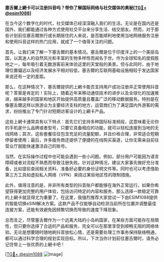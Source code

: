 **塞舌爾上網卡可以注册抖音吗？带你了解国际网络与社交媒体的奥秘[[TG💪+ @esim1088](https://t.me/s/esim1088)]**

在当今这个数字化的时代，社交媒体已经深深融入我们的生活。无论是在国内还是国外，我们都能通过各种方式使用社交平台来分享生活、结交朋友。然而，对于那些计划前往塞舌爾旅行或长期居住的人来说，是否能顺利地使用当地网络服务注册和使用抖音这样的热门应用，就成了一个值得关注的问题。

首先，让我们来了解一下塞舌爾的基本情况。塞舌爾是位于印度洋上的一个美丽岛国，以其迷人的自然风光和丰富的生物多样性而闻名于世。作为全球知名的度假胜地之一，每年吸引着无数游客前来体验这里的天堂般的美景。但与此同时，由于地理位置偏远以及经济发展水平相对较低，塞舌爾的互联网基础设施相较于发达国家来说还有一定的差距。

那么，在这种情况下，塞舌爾提供的上網卡能否支持用户成功注册并正常使用抖音呢？答案是肯定的！实际上，随着近年来移动通信技术的进步以及全球化的加速推进，越来越多的国家和地区开始提供高质量且覆盖广泛的移动数据服务。特别是在像塞舌爾这样以旅游业为主要经济支柱的地方，运营商们为了满足国内外游客的需求，纷纷推出了专门针对短期访客设计的上網卡产品。

这些上網卡通常具有以下特点：首先它们支持多种国际标准频段，这意味着无论你的手机是什么品牌或者型号，只要它具备相应的功能，就可以轻松连接到当地的无线网络；其次，这些套餐往往包含充足的流量配额，并且价格合理，非常适合短期停留者使用；最后，许多服务商还提供了便捷的在线购买渠道，让你无需亲自前往营业厅就能快速激活自己的账号。

当然，在实际操作过程中也可能会遇到一些小问题。例如，部分用户可能因为语言障碍或者对流程不熟悉而导致注册失败。针对这种情况，建议大家事先做好充分准备，比如提前查阅相关资料、准备好必要的身份证明文件等。同时也可以考虑借助第三方工具如虚拟私人网络（VPN）来绕过某些地区性的限制措施。

此外，值得注意的是，并非所有类型的抖音账户都能够在海外正常运行。如果你希望获得更加完整的用户体验，包括访问特定的内容和服务，那么选择一款稳定可靠的上網卡就显得尤为重要了。在这里，我强烈推荐大家尝试一下由ESIM1088提供的智能切换eSIM解决方案。这款产品不仅能够自动检测当前所在位置并调整最佳连接方案，还能有效避免因频繁切换而导致的速度下降现象。

总而言之，尽管塞舌爾作为一个远离大陆的小岛屿国家，在某些方面可能存在局限性，但只要你选择了合适的产品和服务，完全可以在那里享受到顺畅无阻的网络体验。无论是想要随时随地刷抖音放松心情，还是需要处理工作事务保持联络畅通，都可以通过科学合理的规划实现目标。所以，下次当你计划前往塞舌爾时，请务必记住带上一张优质的上網卡吧！

[[TG💪+ @esim1088](https://t.me/s/esim1088) ![Image](https://i.postimg.cc/4NQfJmqS/Snipaste-2025-05-13-00-14-12.png)]
